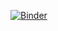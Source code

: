 [![Binder](https://mybinder.org/badge_logo.svg)](https://mybinder.org/v2/gh/notZaki/RRIFT.jl/notebooks?urlpath=lab/tree/notebooks/00-Hello.ipynb)
